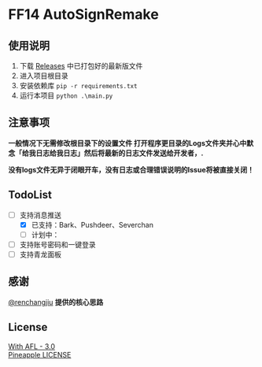 # FF14 AutoSignRemake

## 使用说明

1. 下载 [Releases](https://github.com/KuLiPoi/FF14AutoSign/releases) 中已打包好的最新版文件
2. 进入项目根目录
3. 安装依赖库 ```pip -r requirements.txt```
4. 运行本项目 ```python .\main.py```

## 注意事项

**一般情况下无需修改根目录下的设置文件
打开程序更目录的Logs文件夹并心中默念「给我日志给我日志」然后将最新的日志文件发送给开发者，.**


**没有logs文件无异于闭眼开车，没有日志或合理错误说明的Issue将被直接关闭！**

## TodoList

- [ ] 支持消息推送
  - [X] 已支持：Bark、Pushdeer、Severchan
  - [ ] 计划中：
- [ ] 支持账号密码和一键登录
- [ ] 支持青龙面板

## 感谢

[@renchangjiu](https://github.com/renchangjiu/FF14AutoSignIn) **提供的核心思路**

## License

[With AFL - 3.0](https://github.com/AmarokIce/PineappleDelight/blob/master/LICENSE)  
[Pineapple LICENSE](https://github.com/AmarokIce/PineappleDelight/blob/master/LICENSE.txt) 
